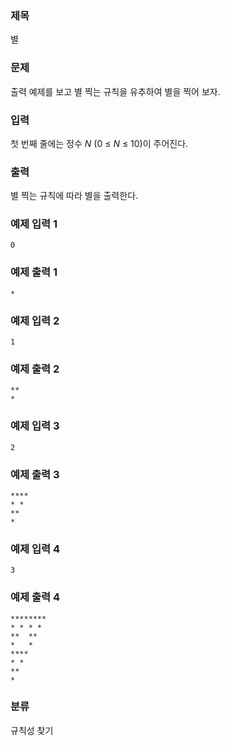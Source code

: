 ### 제목
별

### 문제
<p>출력 예제를 보고 별 찍는 규칙을 유추하여 별을 찍어 보자.</p>

### 입력
<p>첫 번째 줄에는&nbsp;정수 <em>N </em>(0 &le; <em>N</em> &le; 10)이 주어진다.</p>

### 출력
<p>별 찍는 규칙에 따라 별을 출력한다.</p>

### 예제 입력 1
```
0
```

### 예제 출력 1
```
*
```

### 예제 입력 2
```
1
```

### 예제 출력 2
```
**
*
```

### 예제 입력 3
```
2
```

### 예제 출력 3
```
****
* *
**
*
```

### 예제 입력 4
```
3
```

### 예제 출력 4
```
********
* * * *
**  **
*   *
****
* *
**
*
```

### 분류
규칙성 찾기
